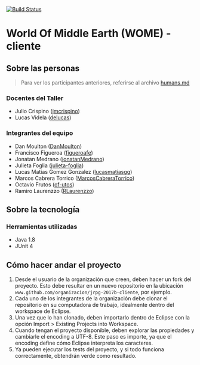 [![Build Status](https://travis-ci.org/JavaATR/jrpg-2017b-cliente.svg?branch=master)](https://travis-ci.org/JavaATR/jrpg-2017b-cliente)
# World Of Middle Earth (WOME) - cliente

## Sobre las personas

> Para ver los participantes anteriores, referirse al archivo [humans.md](humans.md)

### Docentes del Taller

* Julio Crispino ([jmcrispino](https://github.com/jmcrispino))
* Lucas Videla ([delucas](https://github.com/delucas))

### Integrantes del equipo

* Dan Moulton ([DanMoulton](https://github.com/DanMoulton))
* Francisco Figueroa ([figueroafe](https://github.com/figueroafe))
* Jonatan Medrano ([jonatanMedrano](https://github.com/jonatanMedrano))
* Julieta Foglia ([julieta-foglia](https://github.com/julieta-foglia))
* Lucas Matias Gomez Gonzalez ([lucasmatiasgg](https://github.com/lucasmatiasgg))
* Marcos Cabrera Torrico ([MarcosCabreraTorrico](https://github.com/MarcosCabreraTorrico))
* Octavio Frutos ([of-utos](https://github.com/of-utos))
* Ramiro Laurenzzo ([RLaurenzzo](https://github.com/RLaurenzzo))

## Sobre la tecnología

### Herramientas utilizadas

* Java 1.8
* JUnit 4

## Cómo hacer andar el proyecto

1. Desde el usuario de la organización que creen, deben hacer un fork del proyecto. Esto debe resultar en un nuevo repositorio en la ubicación `www.github.com/organizacion/jrpg-2017b-cliente`, por ejemplo.
2. Cada uno de los integrantes de la organización debe clonar el repositorio en su computadora de trabajo, idealmente dentro del workspace de Eclipse.
3. Una vez que lo han clonado, deben importarlo dentro de Eclipse con la opción Import > Existing Projects into Workspace.
4. Cuando tengan el proyecto disponible, deben explorar las propiedades y cambiarle el encoding a UTF-8. Este paso es importe, ya que el encoding define cómo Eclipse interpreta los caracteres.
5. Ya pueden ejecutar los tests del proyecto, y si todo funciona correctamente, obtendrán verde como resultado.
